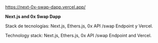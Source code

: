 https://next-0x-swap-dapp.vercel.app/


**Next.js and 0x Swap Dapp**


Stack de tecnologías: Next.js, Ethers.js, 0x API /swap Endpoint y Vercel.


Technology stack: Next.js, Ethers.js, 0x API /swap Endpoint and Vercel.
